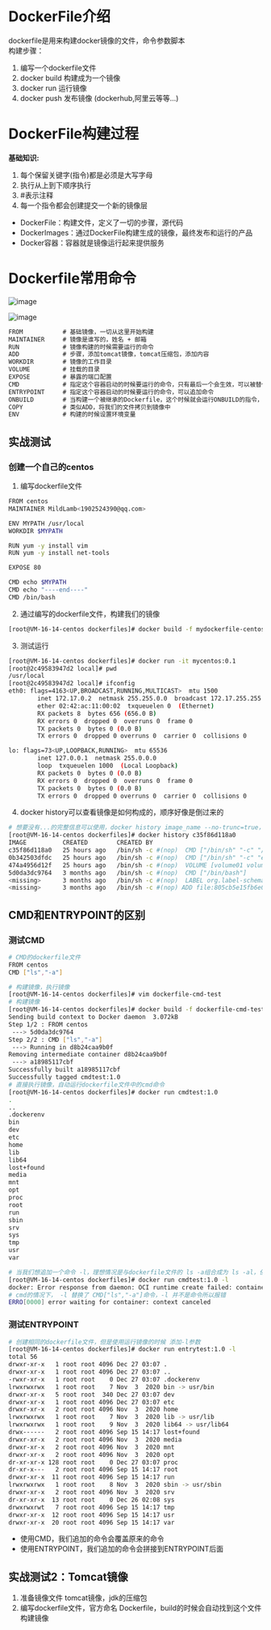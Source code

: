 # DockerFile介绍
dockerfile是用来构建docker镜像的文件，命令参数脚本  
构建步骤：  
1. 编写一个dockerfile文件
2. docker build 构建成为一个镜像
3. docker run 运行镜像
4. docker push 发布镜像 (dockerhub,阿里云等等...)

# DockerFile构建过程
**基础知识:**  
1. 每个保留关键字(指令)都是必须是大写字母
2. 执行从上到下顺序执行
3. #表示注释
4. 每一个指令都会创建提交一个新的镜像层

- DockerFile：构建文件，定义了一切的步骤，源代码
- DockerImages：通过DockerFile构建生成的镜像，最终发布和运行的产品
- Docker容器：容器就是镜像运行起来提供服务

# Dockerfile常用命令
![image](https://user-images.githubusercontent.com/92672384/147425633-dca18df5-3c7a-496c-8898-889a9d59df07.png)

![image](https://user-images.githubusercontent.com/92672384/147426097-10628c9e-bbd9-4c52-95ce-7ae94b5c11c8.png)

```txt
FROM           # 基础镜像，一切从这里开始构建
MAINTAINER     # 镜像是谁写的，姓名 + 邮箱
RUN            # 镜像构建的时候需要运行的命令
ADD            # 步骤，添加tomcat镜像，tomcat压缩包，添加内容
WORKDIR        # 镜像的工作目录
VOLUME         # 挂载的目录
EXPOSE         # 暴露的端口配置
CMD            # 指定这个容器启动的时候要运行的命令，只有最后一个会生效，可以被替代
ENTRYPOINT     # 指定这个容器启动的时候要运行的命令，可以追加命令
ONBUILD        # 当构建一个被继承的Dockerfile，这个时候就会运行ONBUILD的指令，出发指令
COPY           # 类似ADD，将我们的文件拷贝到镜像中
ENV            # 构建的时候设置环境变量
```

## 实战测试
### 创建一个自己的centos
1. 编写dockerfile文件
```bash
FROM centos
MAINTAINER MildLamb<1902524390@qq.com>

ENV MYPATH /usr/local
WORKDIR $MYPATH

RUN yum -y install vim
RUN yum -y install net-tools

EXPOSE 80

CMD echo $MYPATH
CMD echo "----end----"
CMD /bin/bash
```
2. 通过编写的dockerfile文件，构建我们的镜像
```bash
[root@VM-16-14-centos dockerfiles]# docker build -f mydockerfile-centos -t mycentos:0.1 .
```
3. 测试运行
```bash
[root@VM-16-14-centos dockerfiles]# docker run -it mycentos:0.1
[root@2c49583947d2 local]# pwd
/usr/local
[root@2c49583947d2 local]# ifconfig
eth0: flags=4163<UP,BROADCAST,RUNNING,MULTICAST>  mtu 1500
        inet 172.17.0.2  netmask 255.255.0.0  broadcast 172.17.255.255
        ether 02:42:ac:11:00:02  txqueuelen 0  (Ethernet)
        RX packets 8  bytes 656 (656.0 B)
        RX errors 0  dropped 0  overruns 0  frame 0
        TX packets 0  bytes 0 (0.0 B)
        TX errors 0  dropped 0 overruns 0  carrier 0  collisions 0

lo: flags=73<UP,LOOPBACK,RUNNING>  mtu 65536
        inet 127.0.0.1  netmask 255.0.0.0
        loop  txqueuelen 1000  (Local Loopback)
        RX packets 0  bytes 0 (0.0 B)
        RX errors 0  dropped 0  overruns 0  frame 0
        TX packets 0  bytes 0 (0.0 B)
        TX errors 0  dropped 0 overruns 0  carrier 0  collisions 0
```
4. docker history可以查看镜像是如何构成的，顺序好像是倒过来的
```bash
# 想要没有...的完整信息可以使用，docker history image_name --no-trunc=true，但可能会有排版问题
[root@VM-16-14-centos dockerfiles]# docker history c35f86d118a0
IMAGE          CREATED        CREATED BY                                      SIZE      COMMENT
c35f86d118a0   25 hours ago   /bin/sh -c #(nop)  CMD ["/bin/sh" "-c" "/bin…   0B        
0b342503dfdc   25 hours ago   /bin/sh -c #(nop)  CMD ["/bin/sh" "-c" "echo…   0B        
474a4956d12f   25 hours ago   /bin/sh -c #(nop)  VOLUME [volume01 volume02]   0B        
5d0da3dc9764   3 months ago   /bin/sh -c #(nop)  CMD ["/bin/bash"]            0B        
<missing>      3 months ago   /bin/sh -c #(nop)  LABEL org.label-schema.sc…   0B        
<missing>      3 months ago   /bin/sh -c #(nop) ADD file:805cb5e15fb6e0bb0…   231MB
```

## CMD和ENTRYPOINT的区别
### 测试CMD
```bash
# CMD的dockerfile文件
FROM centos
CMD ["ls","-a"]

# 构建镜像，执行镜像
[root@VM-16-14-centos dockerfiles]# vim dockerfile-cmd-test
# 构建镜像
[root@VM-16-14-centos dockerfiles]# docker build -f dockerfile-cmd-test -t cmdtest:1.0 .
Sending build context to Docker daemon  3.072kB
Step 1/2 : FROM centos
 ---> 5d0da3dc9764
Step 2/2 : CMD ["ls","-a"]
 ---> Running in d8b24caa9b0f
Removing intermediate container d8b24caa9b0f
 ---> a18985117cbf
Successfully built a18985117cbf
Successfully tagged cmdtest:1.0
# 直接执行镜像，自动运行dockerfile文件中的cmd命令
[root@VM-16-14-centos dockerfiles]# docker run cmdtest:1.0
.
..
.dockerenv
bin
dev
etc
home
lib
lib64
lost+found
media
mnt
opt
proc
root
run
sbin
srv
sys
tmp
usr
var

# 当我们想追加一个命令 -l，理想情况是与dockerfile文件的 ls -a组合成为 ls -al，但是docker报错，如下
[root@VM-16-14-centos dockerfiles]# docker run cmdtest:1.0 -l
docker: Error response from daemon: OCI runtime create failed: container_linux.go:380: starting container process caused: exec: "-l": executable file not found in $PATH: unknown.
# cmd的情况下， -l 替换了 CMD["ls","-a"]命令，-l 并不是命令所以报错
ERRO[0000] error waiting for container: context canceled
```
### 测试ENTRYPOINT
```bash
# 创建相同的dockerfile文件，但是使用运行镜像的时候 添加-l参数
[root@VM-16-14-centos dockerfiles]# docker run entrytest:1.0 -l
total 56
drwxr-xr-x   1 root root 4096 Dec 27 03:07 .
drwxr-xr-x   1 root root 4096 Dec 27 03:07 ..
-rwxr-xr-x   1 root root    0 Dec 27 03:07 .dockerenv
lrwxrwxrwx   1 root root    7 Nov  3  2020 bin -> usr/bin
drwxr-xr-x   5 root root  340 Dec 27 03:07 dev
drwxr-xr-x   1 root root 4096 Dec 27 03:07 etc
drwxr-xr-x   2 root root 4096 Nov  3  2020 home
lrwxrwxrwx   1 root root    7 Nov  3  2020 lib -> usr/lib
lrwxrwxrwx   1 root root    9 Nov  3  2020 lib64 -> usr/lib64
drwx------   2 root root 4096 Sep 15 14:17 lost+found
drwxr-xr-x   2 root root 4096 Nov  3  2020 media
drwxr-xr-x   2 root root 4096 Nov  3  2020 mnt
drwxr-xr-x   2 root root 4096 Nov  3  2020 opt
dr-xr-xr-x 128 root root    0 Dec 27 03:07 proc
dr-xr-x---   2 root root 4096 Sep 15 14:17 root
drwxr-xr-x  11 root root 4096 Sep 15 14:17 run
lrwxrwxrwx   1 root root    8 Nov  3  2020 sbin -> usr/sbin
drwxr-xr-x   2 root root 4096 Nov  3  2020 srv
dr-xr-xr-x  13 root root    0 Dec 26 02:08 sys
drwxrwxrwt   7 root root 4096 Sep 15 14:17 tmp
drwxr-xr-x  12 root root 4096 Sep 15 14:17 usr
drwxr-xr-x  20 root root 4096 Sep 15 14:17 var
```
- 使用CMD，我们追加的命令会覆盖原来的命令
- 使用ENTRYPOINT，我们追加的命令会拼接到ENTRYPOINT后面

## 实战测试2：Tomcat镜像
1. 准备镜像文件 tomcat镜像，jdk的压缩包
2. 编写dockerfile文件，官方命名 Dockerfile，build的时候会自动找到这个文件构建镜像

